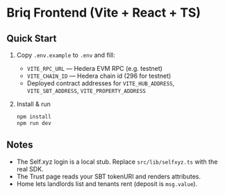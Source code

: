# Briq Frontend (Vite + React + TS)

## Quick Start
1. Copy `.env.example` to `.env` and fill:
   - `VITE_RPC_URL` — Hedera EVM RPC (e.g. testnet)
   - `VITE_CHAIN_ID` — Hedera chain id (296 for testnet)
   - Deployed contract addresses for `VITE_HUB_ADDRESS`, `VITE_SBT_ADDRESS`, `VITE_PROPERTY_ADDRESS`

2. Install & run
   ```bash
   npm install
   npm run dev
   ```

## Notes
- The Self.xyz login is a local stub. Replace `src/lib/selfxyz.ts` with the real SDK.
- The Trust page reads your SBT tokenURI and renders attributes.
- Home lets landlords list and tenants rent (deposit is `msg.value`).